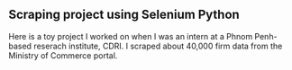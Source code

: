## Scraping project using Selenium Python

Here is a toy project I worked on when I was an intern at a Phnom Penh-based reserach institute, CDRI. 
I scraped about 40,000 firm data from the Ministry of Commerce portal. 
